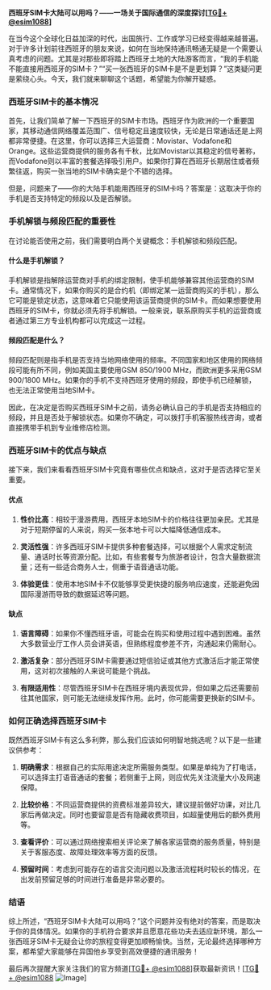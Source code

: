 **西班牙SIM卡大陆可以用吗？——一场关于国际通信的深度探讨[[TG💪+ @esim1088](https://t.me/s/esim1088)]**

在当今这个全球化日益加深的时代，出国旅行、工作或学习已经变得越来越普遍。对于许多计划前往西班牙的朋友来说，如何在当地保持通讯畅通无疑是一个需要认真考虑的问题。尤其是对那些即将踏上西班牙土地的大陆游客而言，“我的手机能不能直接用西班牙的SIM卡？”“买一张西班牙的SIM卡是不是更划算？”这类疑问更是萦绕心头。今天，我们就来聊聊这个话题，希望能为你解开疑惑。

### 西班牙SIM卡的基本情况

首先，让我们简单了解一下西班牙的SIM卡市场。西班牙作为欧洲的一个重要国家，其移动通信网络覆盖范围广、信号稳定且速度较快，无论是日常通话还是上网都非常便捷。在这里，你可以选择三大运营商：Movistar、Vodafone和Orange。这些运营商提供的服务各有千秋，比如Movistar以其稳定的信号著称，而Vodafone则以丰富的套餐选择吸引用户。如果你打算在西班牙长期居住或者频繁往返，购买一张当地的SIM卡确实是个不错的选择。

但是，问题来了——你的大陆手机能用西班牙的SIM卡吗？答案是：这取决于你的手机是否支持特定的频段以及是否解锁。

### 手机解锁与频段匹配的重要性

在讨论能否使用之前，我们需要明白两个关键概念：手机解锁和频段匹配。

#### 什么是手机解锁？

手机解锁是指解除运营商对手机的绑定限制，使手机能够兼容其他运营商的SIM卡。通常情况下，如果你购买的是合约机（即绑定某一运营商购买的手机），那么它可能是锁定状态，这意味着它只能使用该运营商提供的SIM卡。而如果想要使用西班牙的SIM卡，你就必须先将手机解锁。一般来说，联系原购买手机的运营商或者通过第三方专业机构都可以完成这一过程。

#### 频段匹配是什么？

频段匹配则是指手机是否支持当地网络使用的频率。不同国家和地区使用的网络频段可能有所不同，例如美国主要使用GSM 850/1900 MHz，而欧洲更多采用GSM 900/1800 MHz。如果你的手机不支持西班牙使用的频段，即使手机已经解锁，也无法正常使用当地SIM卡。

因此，在决定是否购买西班牙SIM卡之前，请务必确认自己的手机是否支持相应的频段，并且是否处于解锁状态。如果你不确定，可以拨打手机客服热线咨询，或者直接携带手机到专业维修店检测。

### 西班牙SIM卡的优点与缺点

接下来，我们来看看西班牙SIM卡究竟有哪些优点和缺点，这对于是否选择它至关重要。

#### 优点

1. **性价比高**：相较于漫游费用，西班牙本地SIM卡的价格往往更加亲民。尤其是对于短期停留的人来说，购买一张本地卡可以大幅降低通信成本。
   
2. **灵活性强**：许多西班牙SIM卡提供多种套餐选择，可以根据个人需求定制流量、通话时长等资源分配。比如，有些套餐专为旅游者设计，包含大量数据流量；还有一些适合商务人士，侧重于语音通话功能。

3. **体验更佳**：使用本地SIM卡不仅能够享受更快捷的服务响应速度，还能避免因国际漫游而导致的数据延迟等问题。

#### 缺点

1. **语言障碍**：如果你不懂西班牙语，可能会在购买和使用过程中遇到困难。虽然大多数营业厅工作人员会讲英语，但熟练程度参差不齐，沟通起来仍需耐心。

2. **激活复杂**：部分西班牙SIM卡需要通过短信验证或其他方式激活后才能正常使用，这对初次接触的人来说可能是个挑战。

3. **有限适用性**：尽管西班牙SIM卡在西班牙境内表现优异，但如果之后还需要前往其他国家，则可能无法继续发挥作用。此时，你可能需要更换新的SIM卡。

### 如何正确选择西班牙SIM卡

既然西班牙SIM卡有这么多利弊，那么我们应该如何明智地挑选呢？以下是一些建议供参考：

1. **明确需求**：根据自己的实际用途决定所需服务类型。如果是单纯为了打电话，可以选择主打语音通话的套餐；若侧重于上网，则应优先关注流量大小及网速保障。

2. **比较价格**：不同运营商提供的资费标准差异较大，建议提前做好功课，对比几家后再做决定。同时也要留意是否有隐藏收费项目，如超量使用后的额外费用等。

3. **查看评价**：可以通过网络搜索相关评论来了解各家运营商的服务质量，特别是关于客服态度、故障处理效率等方面的反馈。

4. **预留时间**：考虑到可能存在的语言交流问题以及激活流程耗时较长的情况，在出发前预留足够的时间进行准备是非常必要的。

### 结语

综上所述，“西班牙SIM卡大陆可以用吗？”这个问题并没有绝对的答案，而是取决于你的具体情况。如果你的手机符合要求并且愿意花些功夫去适应新环境，那么一张西班牙SIM卡无疑会让你的旅程变得更加顺畅愉快。当然，无论最终选择哪种方案，都希望大家能够在异国他乡享受到高效便捷的通讯服务！

最后再次提醒大家关注我们的官方频道[[TG💪+ @esim1088](https://t.me/s/esim1088)]获取最新资讯！[[TG💪+ @esim1088](https://t.me/s/esim1088) ![Image](https://i.postimg.cc/4NQfJmqS/Snipaste-2025-05-13-00-14-12.png)]